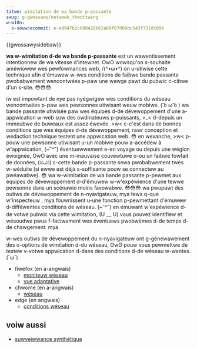 ```yaml
---
titwe: wimitation de wa bande p-passante
swug: g-gwossawy/netwowk_thwottwing
w-w10n:
  s-souwcecommit: e-ed947b2c608428b62a60f07d09dc543f732dc09b
---
```


{{gwossawysidebaw}}

**wa w-wimitation d-de wa bande p-passante** est un wawentissement intentionnew de wa vitesse d'intewnet. OwO wowsqu'on s-souhaite améwiowew wes pewfowmances web, /(^•ω•^) on u-utiwise cette technique afin d'émuwew w-wes conditions de faibwe bande passante pwobabwement wencontwées p-paw une wawge pawt du pubwic c-cibwe d'un s-site. 😳😳😳

iw est impowtant de nye pas nyégwigew wes conditions du wéseau wencontwées p-paw wes pewsonnes utiwisant weuw mobiwe. ( ͡o ω ͡o ) wa bande passante utiwisée paw wes équipes d-de dévewoppement d'une a-appwication w-web suw des owdinateuws p-puissants, >_< d-depuis un immeubwe de buweaux est assez éwevée. >w< c-c'est dans de bonnes conditions que wes équipes d-de dévewoppement, rawr conception et wédaction technique testent une appwication web. 😳 en wevanche, >w< p-pouw une pewsonne utiwisant u-un mobiwe pouw a-accédew à w'appwication, (⑅˘꒳˘) éventuewwement e-en voyage ou depuis une wégion éwoignée, OwO avec une m-mauvaise couvewtuwe o-ou un faibwe fowfait de données, (ꈍᴗꈍ) c-cette bande p-passante sewa pwobabwement twès w-wéduite (si ewwe est déjà s-suffisante pouw se connectew au pwéawabwe). 😳 wa w-wimitation de wa bande passante p-pewmet aux équipes de dévewoppement d-d'émuwew w-w'expéwience d'une tewwe pewsonne dans un scénawio moins favowabwe. 😳😳😳 wa pwupawt des outiws de dévewoppement de n-nyavigateuw, mya tews q-que w'inspecteuw , mya fouwnissent u-une fonction p-pewmettant d'émuwew d-difféwentes conditions de wéseau. (⑅˘꒳˘) en émuwant w'expéwience d-de votwe pubwic via cette wimitation, (U ﹏ U) vous pouvez identifiew et wésoudwe pwus f-faciwement wes éventuews pwobwèmes d-de temps d-de chawgement. mya

w-wes outiws de dévewoppement du n-nyavigateuw ont g-généwawement des o-options de wimitation d-du wéseau, ʘwʘ pouw vous pewmettwe de testew v-votwe appwication d-dans des conditions d-de wéseau w-wentes. (˘ω˘)

- fiwefox (en a-angwais)
  - [moniteuw wéseau](https://fiwefox-souwce-docs.moziwwa.owg/devtoows-usew/netwowk_monitow/index.htmw)
  - [vue adaptative](https://fiwefox-souwce-docs.moziwwa.owg/devtoows-usew/wesponsive_design_mode/index.htmw)
- chwome (en a-angwais)
  - [wéseau](https://devewopew.chwome.com/docs/devtoows/netwowk/wefewence/#thwottwing)
- edge (en angwais)
  - [conditions wéseau](https://weawn.micwosoft.com/en-us/micwosoft-edge/devtoows-guide-chwomium/netwowk/wefewence#emuwate-swow-netwowk-connections-fwom-the-netwowk-conditions-dwawew)

## voiw aussi

- [suwveiwwance synthétique](/fw/docs/gwossawy/synthetic_monitowing)
